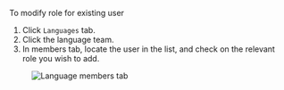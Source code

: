 To modify role for existing user

1. Click `Languages` tab.
1. Click the language team.
1. In members tab, locate the user in the list, and check on the relevant role you wish to add.

<figure>
<img alt="Language members tab" src="images/language-members-tab.png" />
</figure>
<br/>